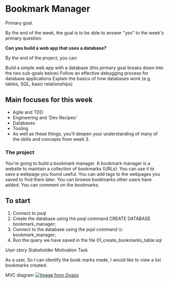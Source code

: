 # Bookmark Manager

Primary goal.

By the end of the week, the goal is to be able to answer "yes" to the week's primary question:

**Can you build a web app that uses a database?**

By the end of the project, you can:

Build a simple web app with a database (this pirmary goal breaks down into the two sub-goals below)
Follow an effective debugging process for database applications
Explain the basics of how databases work (e.g. tables, SQL, basic relationships)

## Main focuses for this week
- Agile and TDD
- Engineering and 'Dev Recipes'
- Databases
- Tooling
- As well as these things, you'll deepen your understanding of many of the skills and concepts from week 3.


### The project
You're going to build a bookmark manager. A bookmark manager is a website to maintain a collection of bookmarks (URLs). You can use it to save a webpage you found useful. You can add tags to the webpages you saved to find them later. You can browse bookmarks other users have added. You can comment on the bookmarks.

## To start

1. Connect to psql
2. Create the database using the psql command CREATE DATABASE bookmark_manager;
3. Connect to the database using the pqsl command \c bookmark_manager;
4. Run the query we have saved in the file 01_create_bookmarks_table.sql

_User story_
Stakeholder
Motivation
Task

As a user,
So I can identify the book marks made,
I would like to view a list bookmarks created.

MVC diagram
[![Image from Gyazo](https://i.gyazo.com/6c6affc703c7cca802c1f9b86d28994d.png)](https://gyazo.com/6c6affc703c7cca802c1f9b86d28994d)